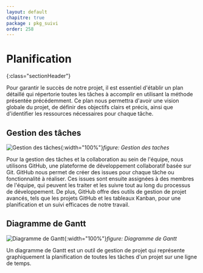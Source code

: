```yaml
---
layout: default
chapitre: true
package : pkg_suivi
order: 258
---
```


# Planification
{:class="sectionHeader"}

<!-- note -->

Pour garantir le succès de notre projet, il est essentiel d'établir un plan détaillé qui répertorie toutes les tâches à accomplir en utilisant la méthode présentée précédemment. Ce plan nous permettra d'avoir une vision globale du projet, de définir des objectifs clairs et précis, ainsi que d'identifier les ressources nécessaires pour chaque tâche.

## Gestion des tâches 
![Gestion des tâches ](/soli-lms/pkg_suivi/planification/images/taches.png){:width="100%"}*figure: Gestion des taches*

Pour la gestion des tâches et la collaboration au sein de l'équipe, nous utilisons GitHub, une plateforme de développement collaboratif basée sur Git. GitHub nous permet de créer des issues pour chaque tâche ou fonctionnalité à réaliser. Ces issues sont ensuite assignées à des membres de l'équipe, qui peuvent les traiter et les suivre tout au long du processus de développement. De plus, GitHub offre des outils de gestion de projet avancés, tels que les projets GitHub et les tableaux Kanban, pour une planification et un suivi efficaces de notre travail.

## Diagramme de Gantt  

![Diagramme de Gantt ](/soli-lms/pkg_suivi/planification/images/gantt.png){:width="100%"}*figure: Diagramme de Gantt*

Un diagramme de Gantt est un outil de gestion de projet qui représente graphiquement la planification de toutes les tâches d'un projet sur une ligne de temps.

<!-- new slide -->
